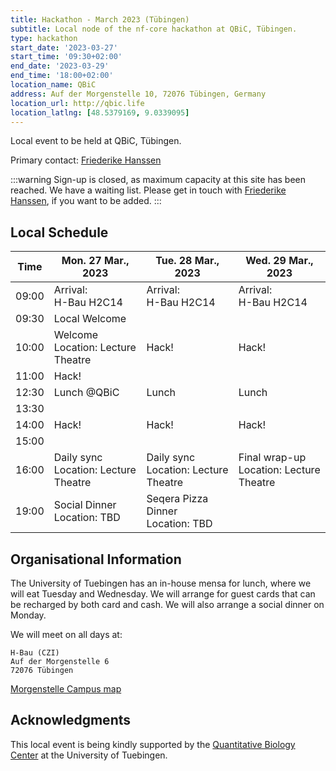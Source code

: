 ```yaml
---
title: Hackathon - March 2023 (Tübingen)
subtitle: Local node of the nf-core hackathon at QBiC, Tübingen.
type: hackathon
start_date: '2023-03-27'
start_time: '09:30+02:00'
end_date: '2023-03-29'
end_time: '18:00+02:00'
location_name: QBiC
address: Auf der Morgenstelle 10, 72076 Tübingen, Germany
location_url: http://qbic.life
location_latlng: [48.5379169, 9.0339095]
---
```


Local event to be held at QBiC, Tübingen.

Primary contact: [<i class="fab fa-slack"></i> Friederike Hanssen](https://nfcore.slack.com/team/UPC8CHDKQ)

:::warning
Sign-up is closed, as maximum capacity at this site has been reached. We have a waiting list. Please get in touch with [<i class="fab fa-slack"></i> Friederike Hanssen](https://nfcore.slack.com/team/UPC8CHDKQ), if you want to be added.
:::

## Local Schedule

<div class="table-responsive">
    <table class="table table-hover table-sm table-bordered">
        <thead>
            <tr>
                <th>Time</th>
                <th>Mon. 27 Mar., 2023</th>
                <th>Tue. 28 Mar., 2023</th>
                <th>Wed. 29 Mar., 2023</th>
            </tr>
            </thead>
            <tbody>
            <tr>
                <td data-timestamp="1679900400" data-timeformat="HH:mm z">09:00</td>
                <td background-color:navy; rowspan="1">Arrival:<br>H-Bau H2C14</td>
                <td background-color:navy; rowspan="1">Arrival:<br>H-Bau H2C14</td>
                <td background-color:navy; rowspan="1">Arrival:<br>H-Bau H2C14</td>
            </tr>
            <tr>
                <td data-timestamp="1679902200" data-timeformat="HH:mm z">09:30</td>
                <td background-color:navy; rowspan="1">Local Welcome</td>
                <td rowspan="3">Hack!</td>
                <td rowspan="3">Hack!</td>
            </tr>
            <tr>
                <td data-timestamp="1679904000" data-timeformat="HH:mm z">10:00</td>
                <td>Welcome<br>Location: Lecture Theatre</td>
            </tr>
            <tr>
                <td data-timestamp="1679907600" data-timeformat="HH:mm z">11:00</td>
                <td rowspan="1">Hack!</td>
            </tr>
            <tr>
                <td data-timestamp="1679869800" data-timeformat="HH:mm z">12:30</td>
                <td background-color:navy; rowspan="1">Lunch @QBiC</td>
                <td background-color:navy; rowspan="1">Lunch</td>
                <td background-color:navy; rowspan="1">Lunch</td>
            </tr>
            <tr>
                <td data-timestamp="1679916600" data-timeformat="HH:mm z">13:30</td>
                <td rowspan="3">Hack!</td>
                <td rowspan="3">Hack!</td>
                <td rowspan="3">Hack!</td>
            </tr>
            <tr>
                <td data-timestamp="1679918400" data-timeformat="HH:mm z">14:00</td>
            </tr>
            <tr>
                <td data-timestamp="1679922000" data-timeformat="HH:mm z">15:00</td>
            </tr>
            <tr>
                <td data-timestamp="1679925600"  data-timeformat="HH:mm z">16:00</td>
                <td>Daily sync<br>Location: Lecture Theatre</td>
                <td>Daily sync<br>Location: Lecture Theatre</td>
                <td>Final wrap-up<br>Location: Lecture Theatre</td>
            </tr>
            <tr>
                <td data-timestamp="1679936400"  data-timeformat="HH:mm z">19:00</td>
                <td>Social Dinner<br>Location: TBD</td>
                <td>Seqera Pizza Dinner<br>Location: TBD</td>
                <td></td>
            </tr>
        </tbody>
    </table>
</div>

## Organisational Information

The University of Tuebingen has an in-house mensa for lunch, where we will eat Tuesday and Wednesday. We will arrange for guest cards that can be recharged by both card and cash.
We will also arrange a social dinner on Monday.

We will meet on all days at:

```
H-Bau (CZI)
Auf der Morgenstelle 6
72076 Tübingen
```

[Morgenstelle Campus map](https://uni-tuebingen.de/en/einrichtungen/personalvertretungen-beratung-beauftragte/lageplaene/karte-a-morgenstelle/)

## Acknowledgments

This local event is being kindly supported by the [Quantitative Biology Center](https://uni-tuebingen.de/forschung/forschungsinfrastruktur/zentrum-fuer-quantitative-biologie-qbic/) at the University of Tuebingen.

